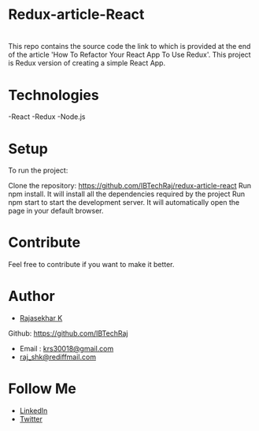 # Redux-article-React
# 
This repo contains the source code the link to which is provided at the end of the article 'How To Refactor Your React App To Use Redux'.
This project is Redux version of creating a simple React App.

# Technologies

-React
-Redux
-Node.js

# Setup
To run the project:

Clone the repository: https://github.com/IBTechRaj/redux-article-react
Run npm install. It will install all the dependencies required by the project
Run npm start to start the development server. It will automatically open the page in your default browser.

# Contribute
Feel free to contribute if you want to make it better.

# Author
* [Rajasekhar K ](https://github.com/IBTechRaj)

Github: https://github.com/IBTechRaj
* Email : krs30018@gmail.com 
* raj_shk@rediffmail.com

# Follow Me

* [LinkedIn](https://www.linkedin.com/in/rajkatakamsetty/)
* [Twitter](https://twitter.com/IBTechRaj)

